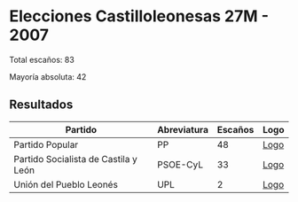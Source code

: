 # Elecciones Castilloleonesas 27M - 2007

Total escaños: 83

Mayoría absoluta: 42

## Resultados

| Partido | Abreviatura | Escaños | Logo |
| - | - | - | - |
| Partido Popular | PP | 48 | [Logo](https://github.com/playzzz/Pactos/blob/master/Logos/PP.jpg?raw=true)
| Partido Socialista de Castila y León | PSOE-CyL | 33 | [Logo](https://github.com/playzzz/Pactos/blob/master/Logos/PSOE.jpg?raw=true)
| Unión del Pueblo Leonés | UPL | 2 | [Logo](https://github.com/playzzz/Pactos/blob/master/Logos/UPL.jpg?raw=true)

